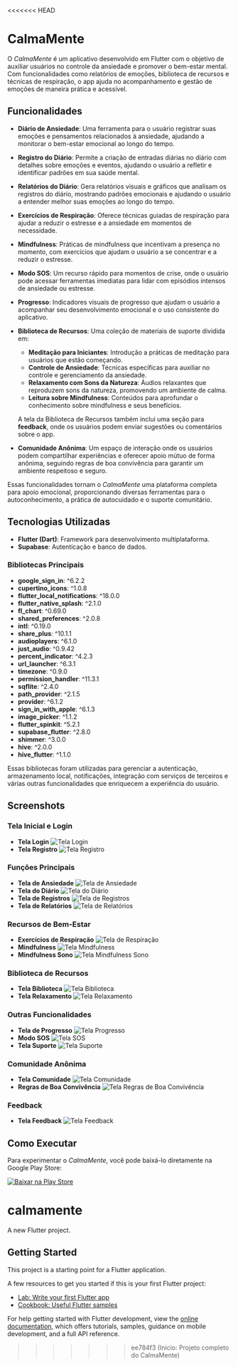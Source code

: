 <<<<<<< HEAD
# CalmaMente
O *CalmaMente* é um aplicativo desenvolvido em Flutter com o objetivo de auxiliar usuários no controle da ansiedade e promover o bem-estar mental. Com funcionalidades como relatórios de emoções, biblioteca de recursos e técnicas de respiração, o app ajuda no acompanhamento e gestão de emoções de maneira prática e acessível.

## Funcionalidades
- **Diário de Ansiedade**: Uma ferramenta para o usuário registrar suas emoções e pensamentos relacionados à ansiedade, ajudando a monitorar o bem-estar emocional ao longo do tempo.

- **Registro do Diário**: Permite a criação de entradas diárias no diário com detalhes sobre emoções e eventos, ajudando o usuário a refletir e identificar padrões em sua saúde mental.

- **Relatórios do Diário**: Gera relatórios visuais e gráficos que analisam os registros do diário, mostrando padrões emocionais e ajudando o usuário a entender melhor suas emoções ao longo do tempo.

- **Exercícios de Respiração**: Oferece técnicas guiadas de respiração para ajudar a reduzir o estresse e a ansiedade em momentos de necessidade.

- **Mindfulness**: Práticas de mindfulness que incentivam a presença no momento, com exercícios que ajudam o usuário a se concentrar e a reduzir o estresse.

- **Modo SOS**: Um recurso rápido para momentos de crise, onde o usuário pode acessar ferramentas imediatas para lidar com episódios intensos de ansiedade ou estresse.

- **Progresso**: Indicadores visuais de progresso que ajudam o usuário a acompanhar seu desenvolvimento emocional e o uso consistente do aplicativo.

- **Biblioteca de Recursos**: Uma coleção de materiais de suporte dividida em:
  - **Meditação para Iniciantes**: Introdução a práticas de meditação para usuários que estão começando.
  - **Controle de Ansiedade**: Técnicas específicas para auxiliar no controle e gerenciamento da ansiedade.
  - **Relaxamento com Sons da Natureza**: Áudios relaxantes que reproduzem sons da natureza, promovendo um ambiente de calma.
  - **Leitura sobre Mindfulness**: Conteúdos para aprofundar o conhecimento sobre mindfulness e seus benefícios.
  
  A tela da Biblioteca de Recursos também inclui uma seção para **feedback**, onde os usuários podem enviar sugestões ou comentários sobre o app.

- **Comunidade Anônima**: Um espaço de interação onde os usuários podem compartilhar experiências e oferecer apoio mútuo de forma anônima, seguindo regras de boa convivência para garantir um ambiente respeitoso e seguro.

Essas funcionalidades tornam o *CalmaMente* uma plataforma completa para apoio emocional, proporcionando diversas ferramentas para o autoconhecimento, a prática de autocuidado e o suporte comunitário.


## Tecnologias Utilizadas
- **Flutter (Dart)**: Framework para desenvolvimento multiplataforma.
- **Supabase**: Autenticação e banco de dados.

### Bibliotecas Principais
- **google_sign_in**: ^6.2.2
- **cupertino_icons**: ^1.0.8
- **flutter_local_notifications**: ^18.0.0
- **flutter_native_splash**: ^2.1.0
- **fl_chart**: ^0.69.0
- **shared_preferences**: ^2.0.8
- **intl**: ^0.19.0
- **share_plus**: ^10.1.1
- **audioplayers**: ^6.1.0
- **just_audio**: ^0.9.42
- **percent_indicator**: ^4.2.3
- **url_launcher**: ^6.3.1
- **timezone**: ^0.9.0
- **permission_handler**: ^11.3.1
- **sqflite**: ^2.4.0
- **path_provider**: ^2.1.5
- **provider**: ^6.1.2
- **sign_in_with_apple**: ^6.1.3
- **image_picker**: ^1.1.2
- **flutter_spinkit**: ^5.2.1
- **supabase_flutter**: ^2.8.0
- **shimmer**: ^3.0.0
- **hive**: ^2.0.0
- **hive_flutter**: ^1.1.0

Essas bibliotecas foram utilizadas para gerenciar a autenticação, armazenamento local, notificações, integração com serviços de terceiros e várias outras funcionalidades que enriquecem a experiência do usuário.


## Screenshots

### Tela Inicial e Login
- **Tela Login**
  ![Tela Login](docs/tela_login.jpg)
- **Tela Registro**
  ![Tela Registro](docs/tela_registro.jpg)

### Funções Principais
- **Tela de Ansiedade**
  ![Tela de Ansiedade](docs/tela_ansiedade.jpg)
- **Tela do Diário**
  ![Tela do Diário](docs/tela_diario.jpg)
- **Tela de Registros**
  ![Tela de Registros](docs/tela_registros.jpg)
- **Tela de Relatórios**
  ![Tela de Relatórios](docs/tela_relatorios.jpg)

### Recursos de Bem-Estar
- **Exercícios de Respiração**
  ![Tela de Respiração](docs/tela_respiracao.jpg)
- **Mindfulness**
  ![Tela Mindfulness](docs/tela_mindfulness.jpg)
- **Mindfulness Sono**
  ![Tela Mindfulness Sono](docs/tela_mindfulness_sono.jpg)

### Biblioteca de Recursos
- **Tela Biblioteca**
  ![Tela Biblioteca](docs/tela_biblioteca.jpg)
- **Tela Relaxamento**
  ![Tela Relaxamento](docs/tela_relaxamento.jpg)

### Outras Funcionalidades
- **Tela de Progresso**
  ![Tela Progresso](docs/tela_progresso.jpg)
- **Modo SOS**
  ![Tela SOS](docs/tela_sos.jpg)
- **Tela Suporte**
  ![Tela Suporte](docs/tela_suporte.jpg)

### Comunidade Anônima
- **Tela Comunidade**
  ![Tela Comunidade](docs/tela_comunidade.jpg)
- **Regras de Boa Convivência**
  ![Tela Regras de Boa Convivência](docs/tela_regrasdeboa_convivencia.jpg)

### Feedback
- **Tela Feedback**
  ![Tela Feedback](docs/tela_feedback.jpg)


## Como Executar
Para experimentar o *CalmaMente*, você pode baixá-lo diretamente na Google Play Store:

[![Baixar na Play Store](https://img.shields.io/badge/Baixar%20na%20Play%20Store-4285F4?style=for-the-badge&logo=google-play&logoColor=white)](AINDA_NÃO_ESTÁ_DISPONIBILIZADO_NA_PLAYSTORE)


# calmamente

A new Flutter project.

## Getting Started

This project is a starting point for a Flutter application.

A few resources to get you started if this is your first Flutter project:

- [Lab: Write your first Flutter app](https://docs.flutter.dev/get-started/codelab)
- [Cookbook: Useful Flutter samples](https://docs.flutter.dev/cookbook)

For help getting started with Flutter development, view the
[online documentation](https://docs.flutter.dev/), which offers tutorials,
samples, guidance on mobile development, and a full API reference.
>>>>>>> ee784f3 (Inicio: Projeto completo do CalmaMente)
